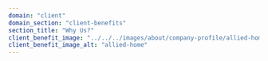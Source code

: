 ```yaml
---
domain: "client"
domain_section: "client-benefits"
section_title: "Why Us?"
client_benefit_image: "../../../images/about/company-profile/allied-home.jpg"
client_benefit_image_alt: "allied-home"
---
```

